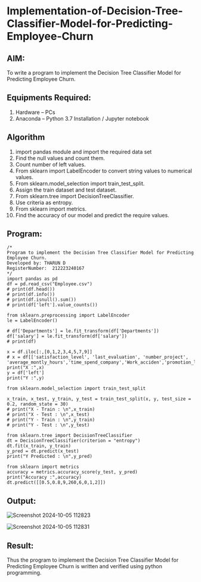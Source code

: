 # Implementation-of-Decision-Tree-Classifier-Model-for-Predicting-Employee-Churn

## AIM:
To write a program to implement the Decision Tree Classifier Model for Predicting Employee Churn.

## Equipments Required:
1. Hardware – PCs
2. Anaconda – Python 3.7 Installation / Jupyter notebook

## Algorithm
1. import pandas module and import the required data set
2. Find the null values and count them.
3. Count number of left values.
4. From sklearn import LabelEncoder to convert string values to numerical values.
5. From sklearn.model_selection import train_test_split.
6. Assign the train dataset and test dataset.
7. From sklearn.tree import DecisionTreeClassifier.
8. Use criteria as entropy.
9. From sklearn import metrics.
10. Find the accuracy of our model and predict the require values.

## Program:
```
/*
Program to implement the Decision Tree Classifier Model for Predicting Employee Churn.
Developed by: THARUN D
RegisterNumber:  212223240167
*/
import pandas as pd
df = pd.read_csv("Employee.csv")
# print(df.head())
# print(df.info())
# print(df.isnull().sum())
# print(df['left'].value_counts())

from sklearn.preprocessing import LabelEncoder
le = LabelEncoder()

# df['Departments'] = le.fit_transform(df['Departments'])
df['salary'] = le.fit_transform(df['salary'])
# print(df)

x = df.iloc[:,[0,1,2,3,4,5,7,9]]
# x = df[['satisfaction_level', 'last_evaluation', 'number_project', 'average_montly_hours','time_spend_company','Work_acciden','promotion_last_5years','salary']]
print("X :",x)
y = df['left']
print("Y :",y)

from sklearn.model_selection import train_test_split

x_train, x_test, y_train, y_test = train_test_split(x, y, test_size = 0.2, random_state = 30)
# print("X - Train : \n",x_train)
# print("X - Test : \n",x_test)
# print("Y - Train : \n",y_train)
# print("Y - Test : \n",y_test)

from sklearn.tree import DecisionTreeClassifier
dt = DecisionTreeClassifier(criterion = "entropy")
dt.fit(x_train, y_train)
y_pred = dt.predict(x_test)
print("Y Predicted : \n",y_pred)

from sklearn import metrics
accuracy = metrics.accuracy_score(y_test, y_pred)
print("Accuracy :",accuracy)
dt.predict([[0.5,0.8,9,260,6,0,1,2]])
```

## Output:
![Screenshot 2024-10-05 112823](https://github.com/user-attachments/assets/67bdd2cb-bdba-4759-b5fd-80d774952d82)

![Screenshot 2024-10-05 112831](https://github.com/user-attachments/assets/26d59812-599f-434b-a669-b1047d8df275)

## Result:
Thus the program to implement the  Decision Tree Classifier Model for Predicting Employee Churn is written and verified using python programming.
